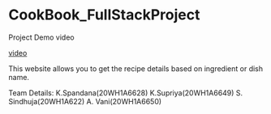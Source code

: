 # CookBook_FullStackProject
Project Demo video

[video](https://drive.google.com/file/d/1CxIP__ktMNWERvo4HQLyy8O1LsFRGM7w/view?usp=share_link)

This website allows you to get the recipe details based on ingredient or dish name.

Team Details:
K.Spandana(20WH1A6628)
K.Supriya(20WH1A6649)
S. Sindhuja(20WH1A622)
A. Vani(20WH1A6650)
